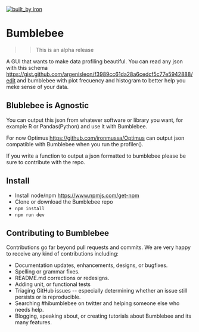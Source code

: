 [![built_by iron](https://img.shields.io/badge/built_by-iron-FF69A4.svg)](http://ironmussa.com)

# Bumblebee

>> This is an alpha release

A GUI that wants to make data profiling beautiful. You can read any json with this schema https://gist.github.com/argenisleon/f3989cc61da28a6cedcf5c77e5942888/edit and bumblebee with plot frecuency and histogram to better help you meke sense of your data.

## Blublebee is Agnostic 
You can output this json from whatever software or library you want, for example R or Pandas(Python) and use it with Bumblebee.

For now Optimus https://github.com/ironmussa/Optimus can output json compatible with Bumblebee when you run the profiler().

If you write a function to output a json formatted to bumblebee please be sure to contribute with the repo.

## Install


* Install node/npm https://www.npmjs.com/get-npm
* Clone or download the Bumblebee repo
* `npm install`
* `npm run dev`

## Contributing to Bumblebee 
Contributions go far beyond pull requests and commits. We are very happy to receive any kind of contributions including:

* Documentation updates, enhancements, designs, or bugfixes.
* Spelling or grammar fixes.
* README.md corrections or redesigns.
* Adding unit, or functional tests
* Triaging GitHub issues -- especially determining whether an issue still persists or is reproducible.
* Searching #hibumblebee on twitter and helping someone else who needs help.
* Blogging, speaking about, or creating tutorials about Bumblebee and its many features.
